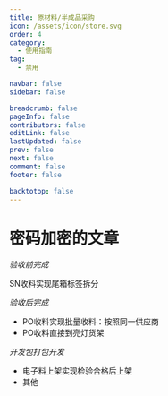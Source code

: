 ```yaml
---
title: 原材料/半成品采购
icon: /assets/icon/store.svg
order: 4
category:
  - 使用指南
tag:
  - 禁用

navbar: false
sidebar: false

breadcrumb: false
pageInfo: false
contributors: false
editLink: false
lastUpdated: false
prev: false
next: false
comment: false
footer: false

backtotop: false
---
```


# 密码加密的文章

*验收前完成*
<p>SN收料实现尾箱标签拆分</p>

*验收后完成*
<ul>
  <li>PO收料实现批量收料：按照同一供应商</li>
  <li>PO收料直接到亮灯货架 </li>
</ul>

*开发包打包开发*
<ul>
  <li>电子料上架实现检验合格后上架 </li>
  <li>其他</li>
</ul>
